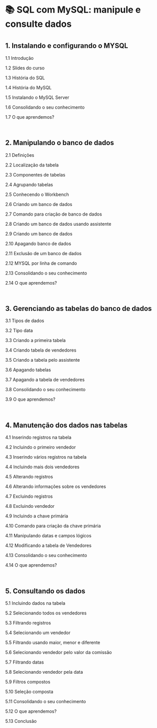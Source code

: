<h1>📚 SQL com MySQL: manipule e consulte dados<h1>

<h2>1. Instalando e configurando o MYSQL</h2>
<p>1.1 Introdução</p>
<p>1.2 Slides do curso</p>
<p>1.3 História do SQL</p>
<p>1.4 História do MySQL</p>
<p>1.5 Instalando o MySQL Server</p>
<p>1.6 Consolidando o seu conhecimento</p>
<p>1.7 O que aprendemos?</p><br>

<h2>2. Manipulando o banco de dados</h2>
<p>2.1 Definições</p>
<p>2.2 Localização da tabela</p>
<p>2.3 Componentes de tabelas</p>
<p>2.4 Agrupando tabelas</p>
<p>2.5 Conhecendo o Workbench</p>
<p>2.6 Criando um banco de dados</p>
<p>2.7 Comando para criação de banco de dados</p>
<p>2.8 Criando um banco de dados usando assistente</p>
<p>2.9 Criando um banco de dados</p>
<p>2.10 Apagando banco de dados</p>
<p>2.11 Exclusão de um banco de dados</p>
<p>2.12 MYSQL por linha de comando</p>
<p>2.13 Consolidando o seu conhecimento</p>
<p>2.14 O que aprendemos?</p><br>

<h2>3. Gerenciando as tabelas do banco de dados</h2>
<p>3.1 Tipos de dados</p>
<p>3.2 Tipo data</p>
<p>3.3 Criando a primeira tabela</p>
<p>3.4 Criando tabela de vendedores</p>
<p>3.5 Criando a tabela pelo assistente</p>
<p>3.6 Apagando tabelas</p>
<p>3.7 Apagando a tabela de vendedores</p>
<p>3.8 Consolidando o seu conhecimento</p>
<p>3.9 O que aprendemos?</p><br>

<h2>4. Manutenção dos dados nas tabelas</h2>
<p>4.1 Inserindo registros na tabela</p>
<p>4.2 Incluindo o primeiro vendedor</p>
<p>4.3 Inserindo vários registros na tabela</p>
<p>4.4 Incluindo mais dois vendedores</p>
<p>4.5 Alterando registros</p>
<p>4.6 Alterando informações sobre os vendedores</p>
<p>4.7 Excluindo registros</p>
<p>4.8 Excluindo vendedor</p>
<p>4.9 Incluindo a chave primária</p>
<p>4.10 Comando para criação da chave primária</p>
<p>4.11 Manipulando datas e campos lógicos</p>
<p>4.12 Modificando a tabela de Vendedores</p>
<p>4.13 Consolidando o seu conhecimento</p>
<p>4.14 O que aprendemos?</p><br>

<h2>5. Consultando os dados</h2>
<p>5.1 Incluindo dados na tabela</p>
<p>5.2 Selecionando todos os vendedores</p>
<p>5.3 Filtrando registros</p>
<p>5.4 Selecionando um vendedor</p>
<p>5.5 Filtrando usando maior, menor e diferente</p>
<p>5.6 Selecionando vendedor pelo valor da comissão</p>
<p>5.7 Filtrando datas</p>
<p>5.8 Selecionando vendedor pela data</p>
<p>5.9 Filtros compostos</p>
<p>5.10 Seleção composta</p>
<p>5.11 Consolidando o seu conhecimento</p>
<p>5.12 O que aprendemos?</p>
<p>5.13 Conclusão</p>
